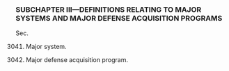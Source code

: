 ### SUBCHAPTER III—DEFINITIONS RELATING TO MAJOR SYSTEMS AND MAJOR DEFENSE ACQUISITION PROGRAMS ###

Sec.

3041. Major system.

3042. Major defense acquisition program.